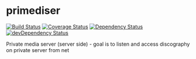primediser
==========
[![Build Status](https://drone.io/github.com/lkrnac/primediser-server/status.png)](https://drone.io/github.com/lkrnac/primediser-server/latest)
[![Coverage Status](https://coveralls.io/repos/lkrnac/primediser-server/badge.png?branch=master)](https://coveralls.io/r/lkrnac/primediser-server?branch=master)
[![Dependency Status](https://david-dm.org/lkrnac/primediser-server.svg?theme=shields.io)](https://david-dm.org/lkrnac/primediser-server)
[![devDependency Status](https://david-dm.org/lkrnac/primediser-server/dev-status.svg?theme=shields.io)](https://david-dm.org/lkrnac/primediser-server#info=devDependencies)

Private media server (server side) - goal is to listen and access discography on private server from net


